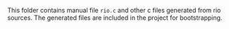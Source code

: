 This folder contains manual file `rio.c` and other c files generated from rio
sources.
The generated files are included in the project for bootstrapping.

